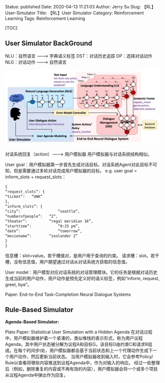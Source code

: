 Status: published
Date: 2020-04-13 11:21:03
Author: Jerry Su
Slug: 【RL】User-Simulator
Title: 【RL】User Simulator
Category: Reinforcement Learning
Tags: Reinforcement Learning 

[TOC]

## User Simulator BackGround
NLU：自然语言 ---> 字典语义标签
DST：对话历史追踪
DP：选择对话动作
NLG：对话动作 ---> 自然语言

![Simulator](../images/RL/simulator.jpg)

对话系统回复（action）---> 用户模拟器
用户模拟器与对话系统结构相似。

User goal：用户模拟器第一步首先生成对话目标。对话系统Agent对此目标不可知，但是需要通过多轮对话完成用户模拟器的目标。
e.g.  user goal = inform_slots + request_slots：
```
{ 
“request_slots”: { 
“ticket”: 	“UNK”
},
“inform_slots”: { 
“city”: 				“seattle”, 
“numberofpeople”: 	“2”, 
“theater”: 			“regal meridian 16”, 
“starttime”: 			“9:25 pm”, 
“date”: 				“tomorrow”, 
“moviename”: 		“zoolander 2”
}
}
```
信息槽：slot=value。若干槽值对，是用户用于查询的约束。
请求槽：slot。若干槽，没有信息值，用户期望通过对话从对话系统方获取的信息值。

User model：用户模型对应对话系统的对话管理模块。它的任务是根据对话历史生成当前的用户动作，用户动作是预先定义好的语义标签，例如“inform, request, greet, bye”。

Paper: End-to-End Task-Completion Neural Dialogue Systems

## Rule-Based Simulator

**Agenda-Based Simulator:**

Plato Paper: Statistical User Simulation with a Hidden Agenda
在对话过程中，用户模拟器维护着一个紧凑的，类似堆栈的表示形式，称为用户议程Agenda，其中用户状态被分解为议程A和目标G。该目标G由约束C和请求R组成。在每个时间步t处，用户模拟器都会基于当前状态和上一个代理动作生成下一个用户动作，然后更新当前状态。
当用户模拟器收到输入时，它会参考Policy/ Rule以查看将哪些内容推送到议程Agenda中，作为对输入的响应。 经过一些整理后（例如，删除重复的内容或不再有效的内容），用户模拟器会将一个或多个项目从议程Agenda中弹出作为回复。